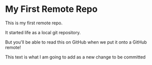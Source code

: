 # My First Remote Repo

This is my first remote repo.

It started life as a local git repository.

But you'll be able to read this on GitHub when we put it onto a GitHub remote!

This text is what I am going to add as a new change to be committed
